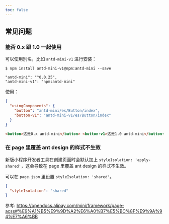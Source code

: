 ```yaml
---
toc: false
---
```


## 常见问题

### 能否 0.x 跟 1.0 一起使用

可以使用别名，比如 `antd-mini-v1` 进行安装：

```
$ npm install antd-mini-v1@npm:antd-mini --save
```

```
"antd-mini": "^0.0.25",
"antd-mini-v1": "npm:antd-mini"
```

使用：

```json
{
  "usingComponents": {
    "button": "antd-mini/es/Button/index",
    "button-v1": "antd-mini-v1/es/Button/index"
  }
}
```

```html
<button>这是0.x antd-mini</button> <button-v1>这是1.0 antd-mini</button-v1>
```

### 在 page 里覆盖 ant design 的样式不生效

新版小程序开发者工具在创建页面时会默认加上 `styleIsolation: 'apply-shared'`，这会导致在 page 里覆盖 ant design 的样式不生效。

可以在 `page.json` 里设置 `styleIsolation: 'shared'`。

```json
{
  "styleIsolation": "shared"
}
```

参考: https://opendocs.alipay.com/mini/framework/page-acss#%E9%A1%B5%E9%9D%A2%E6%A0%B7%E5%BC%8F%E9%9A%94%E7%A6%BB
